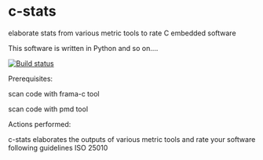 # c-stats
elaborate stats from various metric tools to rate C embedded software

This software is written in Python and so on....

[![Build status](https://travis-ci.org/superfast1979/c-stats.svg?branch=master)](https://travis-ci.org/superfast1979)

Prerequisites:

scan code with frama-c tool 

scan code with pmd tool

Actions performed:

c-stats elaborates the outputs of various metric tools and rate your software following guidelines ISO 25010 
